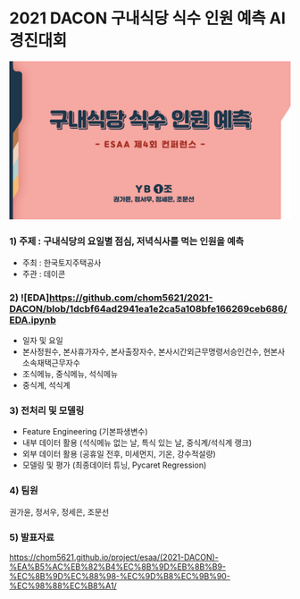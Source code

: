 # 2021 DACON 구내식당 식수 인원 예측 AI 경진대회

![png](슬라이드1.png)

### 1) 주제 : 구내식당의 요일별 점심, 저녁식사를 먹는 인원을 예측
- 주최 : 한국토지주택공사
- 주관 : 데이콘

### 2) ![EDA]<https://github.com/chom5621/2021-DACON/blob/1dcbf64ad2941ea1e2ca5a108bfe166269ceb686/EDA.ipynb>
- 일자 및 요일
- 본사정원수, 본사휴가자수, 본사출장자수, 본사시간외근무명령서승인건수, 현본사소속재택근무자수
- 조식메뉴, 중식메뉴, 석식메뉴
- 중식계, 석식계    

### 3) 전처리 및 모델링
- Feature Engineering (기본파생변수)
- 내부 데이터 활용 (석식메뉴 없는 날, 특식 있는 날, 중식계/석식계 랭크)
- 외부 데이터 활용 (공휴일 전후, 미세먼지, 기온, 강수적설량)
- 모델링 및 평가 (최종데이터 튜닝, Pycaret Regression)

### 4) 팀원
권가윤, 정서우, 정세은, 조문선

### 5) 발표자료
<https://chom5621.github.io/project/esaa/(2021-DACON)-%EA%B5%AC%EB%82%B4%EC%8B%9D%EB%8B%B9-%EC%8B%9D%EC%88%98-%EC%9D%B8%EC%9B%90-%EC%98%88%EC%B8%A1/>
